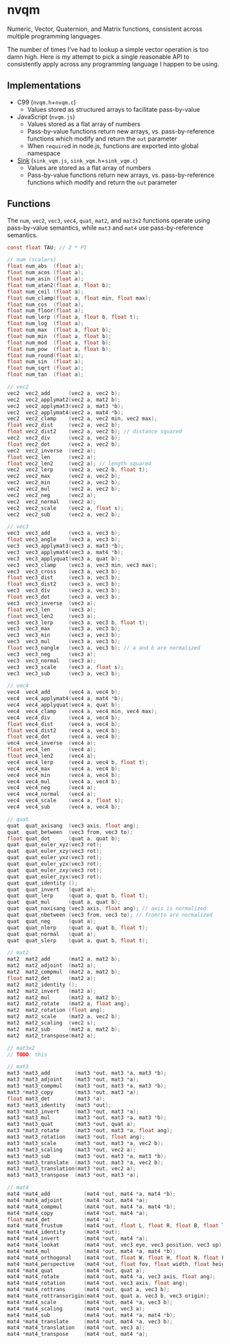 nvqm
====

Numeric, Vector, Quaternion, and Matrix functions, consistent across multiple programming languages.

The number of times I've had to lookup a simple vector operation is too damn high.  Here is my
attempt to pick a single reasonable API to consistently apply across any programming language I
happen to be using.

Implementations
---------------

* C99 (`nvqm.h`+`nvqm.c`)
  * Values stored as structured arrays to facilitate pass-by-value
* JavaScript (`nvqm.js`)
  * Values stored as a flat array of numbers
  * Pass-by-value functions return new arrays, vs. pass-by-reference functions which modify and
    return the `out` parameter
  * When `require`d in node.js, functions are exported into global namespace
* [Sink](https://github.com/voidqk/sink) (`sink_vqm.js`, `sink_vqm.h`+`sink_vqm.c`)
  * Values are stored as a flat array of numbers
  * Pass-by-value functions return new arrays, vs. pass-by-reference functions which modify and
    return the `out` parameter

Functions
---------

The `num`, `vec2`, `vec3`, `vec4`, `quat`, `mat2`, and `mat3x2` functions operate using
pass-by-value semantics, while `mat3` and `mat4` use pass-by-reference semantics.

```c
const float TAU; // 2 * PI

// num (scalars)
float num_abs  (float a);
float num_acos (float a);
float num_asin (float a);
float num_atan2(float a, float b);
float num_ceil (float a);
float num_clamp(float a, float min, float max);
float num_cos  (float a);
float num_floor(float a);
float num_lerp (float a, float b, float t);
float num_log  (float a);
float num_max  (float a, float b);
float num_min  (float a, float b);
float num_mod  (float a, float b);
float num_pow  (float a, float b);
float num_round(float a);
float num_sin  (float a);
float num_sqrt (float a);
float num_tan  (float a);

// vec2
vec2  vec2_add      (vec2 a, vec2 b);
vec2  vec2_applymat2(vec2 a, mat2 b);
vec2  vec2_applymat3(vec2 a, mat3 *b);
vec2  vec2_applymat4(vec2 a, mat4 *b);
vec2  vec2_clamp    (vec2 a, vec2 min, vec2 max);
float vec2_dist     (vec2 a, vec2 b);
float vec2_dist2    (vec2 a, vec2 b); // distance squared
vec2  vec2_div      (vec2 a, vec2 b);
float vec2_dot      (vec2 a, vec2 b);
vec2  vec2_inverse  (vec2 a);
float vec2_len      (vec2 a);
float vec2_len2     (vec2 a); // length squared
vec2  vec2_lerp     (vec2 a, vec2 b, float t);
vec2  vec2_max      (vec2 a, vec2 b);
vec2  vec2_min      (vec2 a, vec2 b);
vec2  vec2_mul      (vec2 a, vec2 b);
vec2  vec2_neg      (vec2 a);
vec2  vec2_normal   (vec2 a);
vec2  vec2_scale    (vec2 a, float s);
vec2  vec2_sub      (vec2 a, vec2 b);

// vec3
vec3  vec3_add      (vec3 a, vec3 b);
float vec3_angle    (vec3 a, vec3 b);
vec3  vec3_applymat3(vec3 a, mat3 *b);
vec3  vec3_applymat4(vec3 a, mat4 *b);
vec3  vec3_applyquat(vec3 a, quat b);
vec3  vec3_clamp    (vec3 a, vec3 min, vec3 max);
vec3  vec3_cross    (vec3 a, vec3 b);
float vec3_dist     (vec3 a, vec3 b);
float vec3_dist2    (vec3 a, vec3 b);
vec3  vec3_div      (vec3 a, vec3 b);
float vec3_dot      (vec3 a, vec3 b);
vec3  vec3_inverse  (vec3 a);
float vec3_len      (vec3 a);
float vec3_len2     (vec3 a);
vec3  vec3_lerp     (vec3 a, vec3 b, float t);
vec3  vec3_max      (vec3 a, vec3 b);
vec3  vec3_min      (vec3 a, vec3 b);
vec3  vec3_mul      (vec3 a, vec3 b);
float vec3_nangle   (vec3 a, vec3 b); // a and b are normalized
vec3  vec3_neg      (vec3 a);
vec3  vec3_normal   (vec3 a);
vec3  vec3_scale    (vec3 a, float s);
vec3  vec3_sub      (vec3 a, vec3 b);

// vec4
vec4  vec4_add      (vec4 a, vec4 b);
vec4  vec4_applymat4(vec4 a, mat4 *b);
vec4  vec4_applyquat(vec4 a, quat b);
vec4  vec4_clamp    (vec4 a, vec4 min, vec4 max);
vec4  vec4_div      (vec4 a, vec4 b);
float vec4_dist     (vec4 a, vec4 b);
float vec4_dist2    (vec4 a, vec4 b);
float vec4_dot      (vec4 a, vec4 b);
vec4  vec4_inverse  (vec4 a);
float vec4_len      (vec4 a);
float vec4_len2     (vec4 a);
vec4  vec4_lerp     (vec4 a, vec4 b, float t);
vec4  vec4_max      (vec4 a, vec4 b);
vec4  vec4_min      (vec4 a, vec4 b);
vec4  vec4_mul      (vec4 a, vec4 b);
vec4  vec4_neg      (vec4 a);
vec4  vec4_normal   (vec4 a);
vec4  vec4_scale    (vec4 a, float s);
vec4  vec4_sub      (vec4 a, vec4 b);

// quat
quat  quat_axisang  (vec3 axis, float ang);
quat  quat_between  (vec3 from, vec3 to);
float quat_dot      (quat a, quat b);
quat  quat_euler_xyz(vec3 rot);
quat  quat_euler_xzy(vec3 rot);
quat  quat_euler_yxz(vec3 rot);
quat  quat_euler_yzx(vec3 rot);
quat  quat_euler_zxy(vec3 rot);
quat  quat_euler_zyx(vec3 rot);
quat  quat_identity ();
quat  quat_invert   (quat a);
quat  quat_lerp     (quat a, quat b, float t);
quat  quat_mul      (quat a, quat b);
quat  quat_naxisang (vec3 axis, float ang); // axis is normalized
quat  quat_nbetween (vec3 from, vec3 to); // from/to are normalized
quat  quat_neg      (quat a);
quat  quat_nlerp    (quat a, quat b, float t);
quat  quat_normal   (quat a);
quat  quat_slerp    (quat a, quat b, float t);

// mat2
mat2  mat2_add      (mat2 a, mat2 b);
mat2  mat2_adjoint  (mat2 a);
mat2  mat2_compmul  (mat2 a, mat2 b);
float mat2_det      (mat2 a);
mat2  mat2_identity ();
mat2  mat2_invert   (mat2 a);
mat2  mat2_mul      (mat2 a, mat2 b);
mat2  mat2_rotate   (mat2 a, float ang);
mat2  mat2_rotation (float ang);
mat2  mat2_scale    (mat2 a, vec2 b);
mat2  mat2_scaling  (vec2 s);
mat2  mat2_sub      (mat2 a, mat2 b);
mat2  mat2_transpose(mat2 a);

// mat3x2
// TODO: this

// mat3
mat3 *mat3_add        (mat3 *out, mat3 *a, mat3 *b);
mat3 *mat3_adjoint    (mat3 *out, mat3 *a);
mat3 *mat3_compmul    (mat3 *out, mat3 *a, mat3 *b);
mat3 *mat3_copy       (mat3 *out, mat3 *a);
float mat3_det        (mat3 *a);
mat3 *mat3_identity   (mat3 *out);
mat3 *mat3_invert     (mat3 *out, mat3 *a);
mat3 *mat3_mul        (mat3 *out, mat3 *a, mat3 *b);
mat3 *mat3_quat       (mat3 *out, quat a);
mat3 *mat3_rotate     (mat3 *out, mat3 *a, float ang);
mat3 *mat3_rotation   (mat3 *out, float ang);
mat3 *mat3_scale      (mat3 *out, mat3 *a, vec2 b);
mat3 *mat3_scaling    (mat3 *out, vec2 a);
mat3 *mat3_sub        (mat3 *out, mat3 *a, mat3 *b);
mat3 *mat3_translate  (mat3 *out, mat3 *a, vec2 b);
mat3 *mat3_translation(mat3 *out, vec2 a);
mat3 *mat3_transpose  (mat3 *out, mat3 *a);

// mat4
mat4 *mat4_add           (mat4 *out, mat4 *a, mat4 *b);
mat4 *mat4_adjoint       (mat4 *out, mat4 *a);
mat4 *mat4_compmul       (mat4 *out, mat4 *a, mat4 *b);
mat4 *mat4_copy          (mat4 *out, mat4 *a);
float mat4_det           (mat4 *a);
mat4 *mat4_frustum       (mat4 *out, float L, float R, float B, float T, float N, float F);
mat4 *mat4_identity      (mat4 *out);
mat4 *mat4_invert        (mat4 *out, mat4 *a);
mat4 *mat4_lookat        (mat4 *out, vec3 eye, vec3 position, vec3 up);
mat4 *mat4_mul           (mat4 *out, mat4 *a, mat4 *b);
mat4 *mat4_orthogonal    (mat4 *out, float W, float H, float N, float F);
mat4 *mat4_perspective   (mat4 *out, float fov, float width, float height, float N, float F);
mat4 *mat4_quat          (mat4 *out, quat a);
mat4 *mat4_rotate        (mat4 *out, mat4 *a, vec3 axis, float ang);
mat4 *mat4_rotation      (mat4 *out, vec3 axis, float ang);
mat4 *mat4_rottrans      (mat4 *out, quat a, vec3 b);
mat4 *mat4_rottransorigin(mat4 *out, quat a, vec3 b, vec3 origin);
mat4 *mat4_scale         (mat4 *out, mat4 *a, vec3 b);
mat4 *mat4_scaling       (mat4 *out, vec3 a);
mat4 *mat4_sub           (mat4 *out, mat4 *a, mat4 *b);
mat4 *mat4_translate     (mat4 *out, mat4 *a, vec3 b);
mat4 *mat4_translation   (mat4 *out, vec3 a);
mat4 *mat4_transpose     (mat4 *out, mat4 *a);
```
